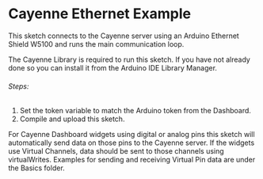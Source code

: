 # Cayenne Ethernet Example

This sketch connects to the Cayenne server using an Arduino Ethernet Shield W5100
and runs the main communication loop.

The Cayenne Library is required to run this sketch. If you have not already done so you can install it from the Arduino IDE Library Manager.

###### Steps:
1. Set the token variable to match the Arduino token from the Dashboard.
2. Compile and upload this sketch.

For Cayenne Dashboard widgets using digital or analog pins this sketch will automatically
send data on those pins to the Cayenne server. If the widgets use Virtual Channels, data
should be sent to those channels using virtualWrites. Examples for sending and receiving
Virtual Pin data are under the Basics folder.